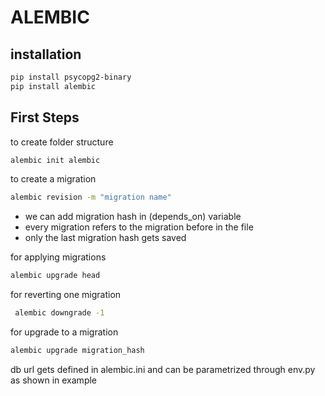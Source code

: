 # ALEMBIC
## installation
```bash
pip install psycopg2-binary
pip install alembic
```
## First Steps
to create folder structure
```bash
alembic init alembic
```
to create a migration
```bash
alembic revision -m "migration name"
```
+ we can add migration hash in (depends_on) variable
+ every migration refers to the migration before in the file
+ only the last migration hash gets saved

for applying migrations
```bash
alembic upgrade head
```
for reverting one migration
```bash
 alembic downgrade -1
```
for upgrade to a migration
```bash
alembic upgrade migration_hash
```
db url gets defined in alembic.ini and can be parametrized through env.py as shown in example
